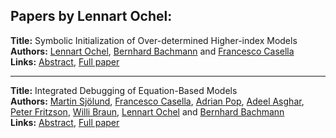 <h2>Papers by Lennart Ochel:</h2>
<p>
<b>Title:</b> Symbolic Initialization of Over-determined Higher-index Models<br />
<b>Authors:</b> <a href="../authors/author_226.html">Lennart Ochel</a>, <a href="../authors/author_16.html">Bernhard Bachmann</a> and <a href="../authors/author_53.html">Francesco Casella</a><br />
<b>Links:</b> <a href="../abstracts/abstract_125.pdf">Abstract</a>, <a href="../submissions/ECP140961179_OchelBachmannCasella.pdf">Full paper</a>
</p>
<hr />
<p>
<b>Title:</b> Integrated Debugging of Equation-Based Models<br />
<b>Authors:</b> <a href="../authors/author_287.html">Martin Sjölund</a>, <a href="../authors/author_53.html">Francesco Casella</a>, <a href="../authors/author_246.html">Adrian Pop</a>, <a href="../authors/author_12.html">Adeel Asghar</a>, <a href="../authors/author_97.html">Peter Fritzson</a>, <a href="../authors/author_50.html">Willi Braun</a>, <a href="../authors/author_226.html">Lennart Ochel</a> and <a href="../authors/author_16.html">Bernhard Bachmann</a><br />
<b>Links:</b> <a href="../abstracts/abstract_21.pdf">Abstract</a>, <a href="../submissions/ECP14096195_SjolundCasellaPopAsgharFritzsonBraunOchelBachmann.pdf">Full paper</a>
</p>